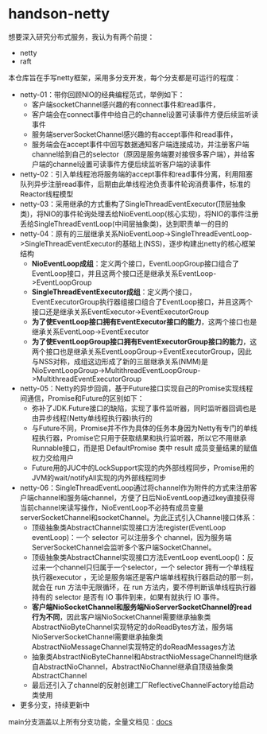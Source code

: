 # handson-netty
想要深入研究分布式服务，我认为有两个前提：
- netty
- raft

本仓库旨在手写netty框架，采用多分支开发，每个分支都是可运行的程度：
- netty-01：带你回顾NIO的经典编程范式，举例如下：
  - 客户端socketChannel感兴趣的有connect事件和read事件，
  - 客户端会在connect事件中给自己的channel设置可读事件方便后续监听读事件
  - 服务端serverSocketChannel感兴趣的有accept事件和read事件，
  - 服务端会在accept事件中回写数据通知客户端连接成功，并注册客户端channel给到自己的selector（原因是服务端要对接很多客户端），并给客户端的channel设置可读事件方便后续监听客户端的读事件
- netty-02：引入单线程池将服务端的accept事件和read事件分离，利用阻塞队列异步注册read事件，后期由此单线程池负责事件轮询消费事件，标准的Reactor线程模型
- netty-03：采用继承的方式重构了SingleThreadEventExecutor(顶层抽象类)，将NIO的事件轮询处理丢给NioEventLoop(核心实现)，将NIO的事件注册丢给SingleThreadEventLoop(中间层抽象类)，达到职责单一的目的
- netty-04：原有的三层继承关系NioEventLoop->SingleThreadEventLoop->SingleThreadEventExecutor的基础上(NSS)，逐步构建出netty的核心框架结构
  - **NioEventLoop成组**：定义两个接口，EventLoopGroup接口组合了EventLoop接口，并且这两个接口还是继承关系EventLoop->EventLoopGroup
  - **SingleThreadEventExecutor成组**：定义两个接口，EventExecutorGroup执行器组接口组合了EventLoop接口，并且这两个接口还是继承关系EventExecutor->EventExecutorGroup
  - **为了使EventLoop接口拥有EventExecutor接口的能力**，这两个接口也是继承关系EventLoop->EventExecutor
  - **为了使EventLoopGroup接口拥有EventExecutorGroup接口的能力**，这两个接口也是继承关系EventLoopGroup->EventExecutorGroup，因此与NSS对称，成组这边形成了新的三层继承关系(NMM)是NioEventLoopGroup->MultithreadEventLoopGroup->MultithreadEventExecutorGroup
- netty-05：Netty的异步回调，基于Future接口实现自己的Promise实现线程间通信，Promise和Future的区别如下：
  - 弥补了JDK.Future接口的缺陷，实现了事件监听器，同时监听器回调也是由异步线程(Netty单线程执行器)执行的
  - 与Future不同，Promise并不作为具体的任务本身因为Netty有专门的单线程执行器，Promise它只用于获取结果和执行监听器，所以它不用继承Runnable接口，而是把 DefaultPromise 类中 result 成员变量结果的赋值权力交给用户
  - Future用的JUC中的LockSupport实现的内外部线程同步，Promise用的JVM的wait/notifyAll实现的内外部线程同步
- netty-06：SingleThreadEventLoop通过将channel作为附件的方式来注册客户端channel和服务端channel，方便了日后NioEventLoop通过key直接获得当前channel来读写操作，NioEventLoop不必持有成员变量serverSocketChannel和socketChannel。为此正式引入Channel接口体系：
  - 顶级抽象类AbstractChannel实现接口方法register(EventLoop eventLoop)：一个 selector 可以注册多个 channel，因为服务端ServerSocketChannel会监听多个客户端SocketChannel。
  - 顶级抽象类AbstractChannel实现接口方法EventLoop eventLoop()：反过来一个channel只归属于一个selector，一个 selector 拥有一个单线程执行器executor ，无论是服务端还是客户端单线程执行器启动的那一刻，就会在 run 方法中无限循环，在 run 方法内，要不停判断该单线程执行器持有的 selector 是否有 IO 事件到来，如果有就执行 IO 事件。
  - **客户端NioSocketChannel和服务端NioServerSocketChannel的read行为不同**，因此客户端NioSocketChannel需要继承抽象类AbstractNioByteChannel实现特定的doReadBytes方法，服务端NioServerSocketChannel需要继承抽象类AbstractNioMessageChannel实现特定的doReadMessages方法
  - 抽象类AbstractNioByteChannel和AbstractNioMessageChannel均继承自AbstractNioChannel，AbstractNioChannel继承自顶级抽象类AbstractChannel
  - 最后还引入了channel的反射创建工厂ReflectiveChannelFactory给启动类使用
- 更多分支，持续更新中

main分支涵盖以上所有分支功能，全量文档见：[docs](docs)
